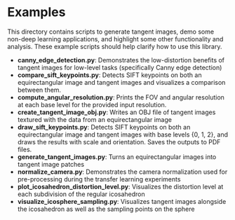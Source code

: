 # Examples

This directory contains scripts to generate tangent images, demo some non-deep learning applications, and highlight some other functionality and analysis. These example scripts should help clarify how to use this library.

* **canny_edge_detection.py**: Demonstrates the low-distortion benefits of tangent images for low-level tasks (specifically Canny edge detection)
* **compare_sift_keypoints.py**: Detects SIFT keypoints on both an equirectangular image and tangent images and visualizes a comparison between them.
* **compute_angular_resolution.py**: Prints the FOV and angular resolution at each base level for the provided input resolution.
* **create_tangent_image_obj.py**: Writes an OBJ file of tangent images textured with the data from an equirectangular image
* **draw_sift_keypoints.py**: Detects SIFT keypoints on both an equirectangular image and tangent images with base levels {0, 1, 2}, and draws the results with scale and orientation. Saves the outputs to PDF files.
* **generate_tangent_images.py**: Turns an equirectangular images into tangent image patches
* **normalize_camera.py**: Demonstrates the camera normalization used for pre-processing during the transfer learning experiments
* **plot_icosahedron_distortion_level.py**: Visualizes the distortion level at each subdivision of the regular icosahedron
* **visualize_icosphere_sampling.py**: Visualizes tangent images alongside the icosahedron as well as the sampling points on the sphere